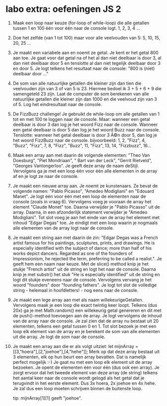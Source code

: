 # labo extra: oefeningen JS 2

1. Maak een loop naar keuze \(for-loop of while-loop\) die alle getallen tussen 1 en 100 één voor één naar de console logt. 1, 2, 3, 4 ... 
2. Doe het zelfde \(van 1 tot 100\) maar voor alle veelvouden van 5: 5, 10, 15, 20, 25 ... 
3. Je maakt een variabele aan en noemt ze getal. Je kent er het getal 800 aan toe. Je gaat voor dat getal na of het al dan niet deelbaar is door 3, al dan niet deelbaar door 5 en tenslotte al dan niet tegelijk deelbaar door 3 en door 5. Je logt telkens het resultaat naar de console: "800 is \(niet\) deelbaar door ..." 
4. De som van alle natuurlijke getallen die kleiner zijn dan tien die veelvouden zijn van 3 of van 5 is 23. Hiermee bedoel ik 3 + 5 + 6 + 9 die samengeteld 23 zijn. Laat de computer de som berekenen van alle natuurlijke getallen die kleiner zijn dan 1000 en die veelvoud zijn van 3 of 5. Log het eindresultaat naar de console. 
5. De FizzBuzz challenge! Je gebruikt de while-loop om alle getallen van 1 tot en met 100 te loggen naar de console. Maar: wanneer een getal deelbaar is door 3 dan log je het woord Fizz naar de console. Wanneer een getal deelbaar is door 5 dan log je het woord Buzz naar de console. Tenslotte: wanneer het getal deelbaar is door 3 Ã©n door 5, dan log je het woord FizzBuzz naar de console. bijvoorbeeld: 1, 2, "Fizz", 4, "Buzz", "Fizz", 7, 8, "Fizz", "Buzz", 11, "Fizz", 13, 14, "Fizzbuzz", 16... 
6. Maak een array aan met daarin de volgende elementen: "Theo Van Doesburg", "Piet Mondriaan", " Bart van der Leck", "Gerrit Rietveld", "Georges Vantongerloo". Je geeft deze array de naam deStijl. Vervolgens ga je met een loop één voor één alle elementen in de array af en je logt ze naar de console. 
7. Je maakt een nieuwe array aan. Je noemt ze kunstenaars. Ze bevat de volgende namen: "Pablo Picasso", "Amedeo Modigliani" en "Edouard Manet". Je logt één voor één met een loop de elementen naar de console \(zoals in vraag 6\). Vervolgens voeg je vooraan de array het element "Claude Monet" toe. Daarna verwijder je "Pablo Picasso" uit de array. Daarna, in een afzonderlijk statement verwijder je "Amedeo Modigliani". Tot slot voeg je aan het einde van de array het element met inhoud "Edgar Degas" toe. Je eindigt met een loop waarin je nogmaals alle elementen van de array logt naar de console. 
8. Je maakt een string aan met daarin de zin: "Edgar Degas was a French artist famous for his paintings, sculptures, prints, and drawings. He is especially identified with the subject of dance; more than half of his works depict dancers. Regarded as one of the founders of Impressionism, he rejected the term, preferring to be called a realist.". Je geeft hem een naam naar keuze. Met de slice\(\) method knip je het stukje "French artist" uit de string en logt het naar de console. Daarna knip je met substr\(\) het stuk "He is especially identified" uit de string en logt dit stukje eveneens naar de console. Vervolgens vervang je het woord "founders" door "founding fathers". Je logt tot slot de volledige string - helemaal in hoofdletters! - nog eens naar de console. 
9. Je maakt een lege array aan met als naam willekeurigeGetallen. Vervolgens maak je een loop die exact twintig keer loopt. Telkens \(dus 20x\) ga je met Math.random\(\) een willekeurig getal genereren en dit met de push\(\)-method toevoegen aan de array. Je logt vervolgens de inhoud van de array naar de console. Je zal zien dat de array nu bestaat uit 20 elementen, telkens een getal tussen 0 en 1. Tot slot bezoek je met een loop elk element van de array en je berekent de som van alle elementen uit die array. Je logt de som naar de console. 
10. Je maakt een array aan die er als volgt uitziet: let mijnArray = \[\[3,"hoera"\],\[2,"joehoe"\],\[4,"hehe"\]\]; Merk op dat deze array bestaat uit 3 elementen, elk op hun beurt een array bevatten. Dat is namelijk perfect mogelijk :-\) Je gaat nu met een loop elk element uit de array bezoeken. Je opent de elementen één voor één \(dus ook een array\). Je zorgt ervoor dat het tweede element van deze array \(de string\) telkens het aantal keer naar de console wordt gelogd als het getal dat je terugvindt in het eerste element. Dus 3x hoera, 2x joehoe en 4x hehe. Je zal dus een loop moeten schrijven binnen de buitenste loop. 

    tip: mijnArray\[1\]\[1\] geeft "joehoe".

